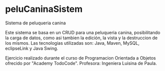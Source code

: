 # peluCaninaSistem
Sistema de peluqueria canina 

Este sistema se basa en un CRUD para una peluqueria canina, posibilitando la carga de datos, como asi tambien la edición, la vista y la destruccion de los mismos.
Las tecnologias utilizadas son:
Java,
Maven,
MySQL,
eclipseLink y
Java Swing.


Ejercicio realizado durante el curso de Programacion Orientada a Objetos ofrecido por "Academy TodoCode". Profesora: Ingeniera Luisina de Paula.
